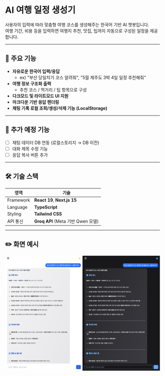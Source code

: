 # AI 여행 일정 생성기

사용자의 입력에 따라 맞춤형 여행 코스를 생성해주는 한국어 기반 AI 챗봇입니다.  
여행 기간, 비용 등을 입력하면 여행지 추천, 맛집, 팁까지 자동으로 구성된 일정을 제공합니다.

---

## 🚀 주요 기능

- **자유로운 한국어 입력/응답**
    - ex) "부산 당일치기 코스 알려줘", "5월 제주도 3박 4일 일정 추천해줘"
- **여행 정보 구조화 출력**
    - 추천 코스 / 먹거리 / 팁 항목으로 구성
- **다크모드 및 라이트모드 UI 지원**
- **마크다운 기반 응답 렌더링**
- **채팅 기록 로컬 조회/생성/삭제 기능 (LocalStorage)**

---

## 🧩 추가 예정 기능

- [ ] 채팅 데이터 DB 연동 (로컬스토리지 → DB 이전)
- [ ] 대화 제목 수정 기능
- [ ] 응답 복사 버튼 추가

---

## 🛠️ 기술 스택

| 영역        | 기술                             |
|-------------|--------------------------------|
| Framework   | **React 19**, **Next.js 15**   |
| Language    | **TypeScript**                 |
| Styling     | **Tailwind CSS**               |
| API 통신     | **Groq API** (Meta 기반 Qwen 모델) |

---

## ✏️ 화면 예시
![readme.png](./public/readme.png)

